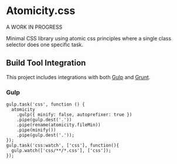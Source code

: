 # Atomicity.css

A WORK IN PROGRESS


Minimal CSS library using atomic css principles where a single class selector does one specific task.


## Build Tool Integration

This project includes integrations with both [Gulp](http://gulpjs.com/) and [Grunt](http://gruntjs.com/).


### Gulp

    gulp.task('css', function () {
      atomicity
        .gulp({ minify: false, autoprefixer: true })
        .pipe(gulp.dest('.'))
        .pipe(rename(atomicity.fileMin))
        .pipe(minify())
        .pipe(gulp.dest('.'));
    });
    gulp.task('css:watch', ['css'], function(){
      gulp.watch(['css/**/*.css'], ['css']);
    });